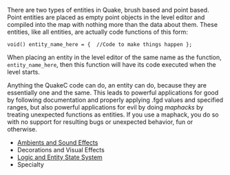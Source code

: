 There are two types of entities in Quake, brush based and point based.  Point entities are placed as empty point objects in the level editor and compiled into the map with nothing more than the data about them.  These entities, like all entities, are actually code functions of this form:

`void() entity_name_here = {  //Code to make things happen };`

When placing an entity in the level editor of the same name as the function, `entity_name_here`, then this function will have its code executed when the level starts.

Anything the QuakeC code can do, an entity can do, because they are essentially one and the same.  This leads to powerful applications for good by following documentation and properly applying .fgd values and specified ranges, but also powerful applications for evil by doing _maphacks_ by treating unexpected functions as entities.  If you use a maphack, you do so with no support for resulting bugs or unexpected behavior, fun or otherwise.

* [Ambients and Sound Effects](https://github.com/JosiahJack/KeepModReadme/wiki/Point-Entities:-Ambients-and-Sound-Effects)
* Decorations and Visual Effects
* [Logic and Entity State System](https://github.com/JosiahJack/KeepModReadme/wiki/Point-Entities:-Logic-and-Entity-State-System)
* Specialty